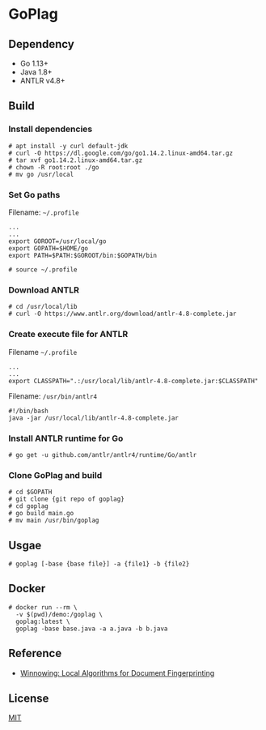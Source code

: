 # GoPlag

## Dependency

 - Go 1.13+
 - Java 1.8+
 - ANTLR v4.8+

## Build

### Install dependencies

```shell
# apt install -y curl default-jdk
# curl -O https://dl.google.com/go/go1.14.2.linux-amd64.tar.gz
# tar xvf go1.14.2.linux-amd64.tar.gz
# chown -R root:root ./go
# mv go /usr/local
```

### Set Go paths

Filename: `~/.profile`

```shell
...
...
export GOROOT=/usr/local/go
export GOPATH=$HOME/go
export PATH=$PATH:$GOROOT/bin:$GOPATH/bin
```

```shell
# source ~/.profile
```

### Download ANTLR

```shell
# cd /usr/local/lib
# curl -O https://www.antlr.org/download/antlr-4.8-complete.jar
```

### Create execute file for ANTLR

Filename `~/.profile`

```shell
...
...
export CLASSPATH=".:/usr/local/lib/antlr-4.8-complete.jar:$CLASSPATH"
```

Filename: `/usr/bin/antlr4`

```shell
#!/bin/bash
java -jar /usr/local/lib/antlr-4.8-complete.jar
```

### Install ANTLR runtime for Go

```shell
# go get -u github.com/antlr/antlr4/runtime/Go/antlr
```

### Clone GoPlag and build

```shell
# cd $GOPATH
# git clone {git repo of goplag}
# cd goplag
# go build main.go
# mv main /usr/bin/goplag
```

## Usgae

```shell
# goplag [-base {base file}] -a {file1} -b {file2}
```

## Docker

```shell
# docker run --rm \
  -v $(pwd)/demo:/goplag \
  goplag:latest \
  goplag -base base.java -a a.java -b b.java
```

## Reference

 - [Winnowing: Local Algorithms for Document Fingerprinting](http://theory.stanford.edu/~aiken/publications/papers/sigmod03.pdf)

## License

[MIT](https://opensource.org/licenses/MIT)
